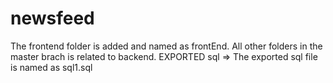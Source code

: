 # newsfeed

The frontend folder is added and named as frontEnd. 
All other folders in the master brach is related to backend.
EXPORTED sql => The exported sql file is named as sql1.sql


